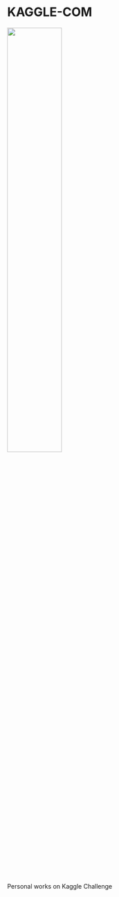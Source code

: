 # KAGGLE-COM
<IMG src='https://kaggledays.com/wp-content/uploads/sites/2/2018/12/kaggledays_final_social.png' width=50% height=50%><P>
  
Personal works on Kaggle Challenge 

